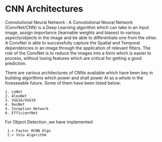 # CNN Architectures

Convolutional Neural Network : A   Convolutional Neural  Network (ConvNet/CNN) is a Deep Learning algorithm which can take in an input image, 
       assign importance (learnable weights and biases) to various aspects/objects in the image and be able to differentiate one from the other. A ConvNet is 
       able to successfully capture the Spatial and   Temporal dependencies in an image through the application of relevant filters. The role of the ConvNet is 
       to reduce the images into a form which is easier to process, without losing features which are critical for getting a  good prediction.
       
There are various architectures of CNNs available which have been key in building algorithms which power and shall power AI as a whole in the foreseeable future.
Some of them have been listed below:

    1. LeNet
    2. AlexNet
    3. VGG16/VGG19
    4. ResNet
    5. Inception Network
    6. EfficientNet
    
For Object Detection ,we have implemented 

     1.> Faster RCNN Algo
     2.> Yolo Algorithm
